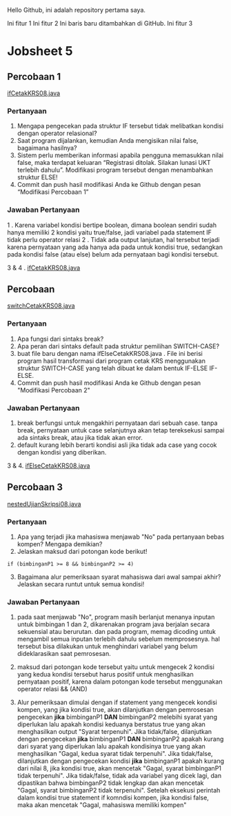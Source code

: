 Hello Github, ini adalah repository pertama saya.

Ini fitur 1
Ini fitur 2
Ini baris baru ditambahkan di GitHub.
Ini fitur 3

# Jobsheet 5

## Percobaan 1
[ifCetakKRS08.java](https://github.com/okeokke/PraktikumDaspro/blob/main/jobsheet5/ifCetakKRS08.java)
### Pertanyaan
1. Mengapa pengecekan pada struktur IF tersebut tidak melibatkan kondisi dengan operator relasional? 
2. Saat program dijalankan, kemudian Anda mengisikan nilai false, bagaimana hasilnya? 
3. Sistem  perlu  memberikan  informasi  apabila  pengguna  memasukkan  nilai  false,  maka terdapat  keluaran  “Registrasi  ditolak.  Silakan  lunasi  UKT  terlebih  dahulu”.  Modifikasi program tersebut dengan menambahkan struktur ELSE! 
4. Commit dan push hasil modifikasi Anda ke Github dengan pesan “Modifikasi Percobaan 1”

### Jawaban Pertanyaan
1 . Karena variabel kondisi bertipe boolean, dimana boolean sendiri sudah hanya memiliki 2 kondisi yaitu true/false, jadi variabel pada statement IF tidak perlu operator relasi
2 . Tidak ada output lanjutan, hal tersebut terjadi karena pernyataan yang ada hanya ada pada untuk kondisi true, sedangkan pada kondisi false (atau else) belum ada pernyataan bagi kondisi tersebut.

3 & 4 . [ifCetakKRS08.java](https://github.com/okeokke/PraktikumDaspro/blob/main/jobsheet5/ifCetakKRS08.java)


## Percobaan 
[switchCetakKRS08.java](https://github.com/okeokke/PraktikumDaspro/blob/main/jobsheet5/switchCetakKRS08.java)
### Pertanyaan
1. Apa fungsi dari sintaks break?
2. Apa peran dari sintaks default pada struktur pemilihan SWITCH-CASE?
3. buat file baru dengan nama ifElseCetakKRS08.java . File ini berisi program hasil transformasi dari program cetak KRS menggunakan struktur SWITCH-CASE yang telah dibuat ke dalam bentuk IF-ELSE IF-ELSE.
4. Commit dan push hasil modifikasi Anda ke Github dengan pesan "Modifikasi Percobaan 2"

### Jawaban Pertanyaan
1. break berfungsi untuk mengakhiri pernyataan dari sebuah case. tanpa break, pernyataan untuk case selanjutnya akan tetap tereksekusi sampai ada sintaks break, atau jika tidak akan error.
2. default kurang lebih berarti kondisi asli jika tidak ada case yang cocok dengan kondisi yang diberikan.

3 & 4. [ifElseCetakKRS08.java](https://github.com/okeokke/PraktikumDaspro/blob/main/jobsheet5/ifElseCetakKRS08.java)


## Percobaan 3
[nestedUjianSkripsi08.java](https://github.com/okeokke/PraktikumDaspro/blob/main/jobsheet5/nestedUjianSkripsi08.java)
### Pertanyaan
1. Apa  yang  terjadi  jika  mahasiswa  menjawab  "No"  pada  pertanyaan  bebas  kompen?  Mengapa demikian? 
2. Jelaskan maksud dari potongan kode berikut!
```
if (bimbinganP1 >= 8 && bimbinganP2 >= 4)
```
3. Bagaimana alur pemeriksaan syarat mahasiswa dari awal sampai akhir? Jelaskan secara runtut untuk semua kondisi! 

### Jawaban Pertanyaan
1. pada saat menjawab "No", program masih berlanjut menanya inputan untuk bimbingan 1 dan 2, dikarenakan program java berjalan secara sekuensial atau berurutan. dan pada program, memag dicoding untuk mengambil semua inputan terlebih dahulu sebelum memprosesnya. hal tersebut bisa dilakukan untuk menghindari variabel yang belum dideklarasikan saat pemrosesan.

2. maksud dari potongan kode tersebut yaitu untuk mengecek 2 kondisi yang kedua kondisi tersebut harus positif untuk menghasilkan pernyataan positif, karena dalam potongan kode tersebut menggunakan operator relasi && (AND)

3. Alur pemeriksaan dimulai dengan if statement yang mengecek kondisi kompen, yang jika kondisi true,
akan dilanjutkan dengan pemrosesan pengecekan **jika** bimbinganP1 **DAN** bimbinganP2 melebihi syarat yang diperlukan lalu apakah kondisi keduanya berstatus true yang akan menghasilkan output "Syarat terpenuhi".
Jika tidak/false, dilanjutkan dengan pengecekan **jika** bimbinganP1 **DAN** bimbinganP2 apakah kurang dari syarat yang diperlukan lalu apakah kondisinya true yang akan menghasilkan "Gagal, kedua syarat tidak terpenuhi".
Jika tidak/false, dilanjutkan dengan pengecekan kondisi **jika** bimbinganP1 apakah kurang dari nilai 8, jika kondisi true, akan mencetak "Gagal, syarat bimbinganP1 tidak terpenuhi".
Jika tidak/false, tidak ada variabel yang dicek lagi, dan dipastikan bahwa bimbinganP2 tidak lengkap dan akan mencetak "Gagal, syarat bimbinganP2 tidak terpenuhi".
Setelah eksekusi perintah dalam kondisi true statement if komndisi kompen, jika kondisi false, maka akan mencetak "Gagal, mahasiswa memiliki kompen"
